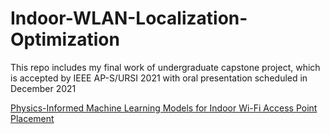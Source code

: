 # Indoor-WLAN-Localization-Optimization
This repo includes my final work of undergraduate capstone project, which is accepted  by IEEE AP-S/URSI 2021 with oral presentation scheduled in December 2021

[Physics-Informed Machine Learning Models for Indoor Wi-Fi Access Point Placement](https://github.com/kmomuphnie/Indoor-WLAN-Localization-Optimization/blob/main/Physics-Informed_Machine_Learning_Models_for_Indoor_Wi-Fi_Access_Point_Placement.pdf)
